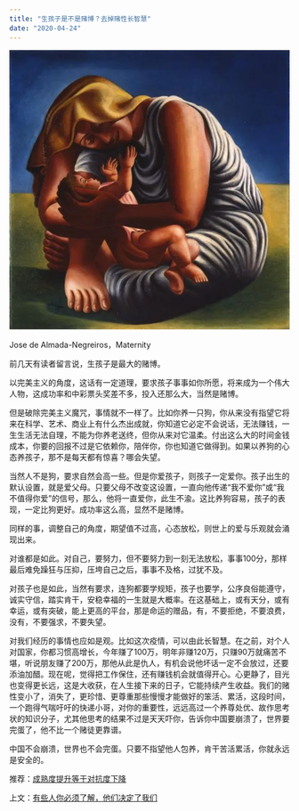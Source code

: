 ```yaml
---
title: "生孩子是不是赌博？去掉赌性长智慧"
date: "2020-04-24"
---
```


  

![连岳文章](images/连岳文章picture-29.jpg)

Jose de Almada-Negreiros，Maternity  

  

前几天有读者留言说，生孩子是最大的赌博。  

  

以完美主义的角度，这话有一定道理，要求孩子事事如你所愿，将来成为一个伟大人物，这成功率和中彩票头奖差不多，投入还那么大，当然是赌博。

  

但是破除完美主义魔咒，事情就不一样了。比如你养一只狗，你从来没有指望它将来在科学、艺术、商业上有什么杰出成就，你知道它必定不会说话，无法赚钱，一生生活无法自理，不能为你养老送终，但你从来对它温柔。付出这么大的时间金钱成本，你要的回报不过是它依赖你，陪伴你，你也知道它做得到。如果以养狗的心态养孩子，那不是每天都有惊喜？哪会失望。

  

当然人不是狗，要求自然会高一些。但是你爱孩子，则孩子一定爱你。孩子出生的默认设置，就是爱父母。只要父母不改变这设置，一直向他传递“我不爱你”或“我不值得你爱”的信号，那么，他将一直爱你，此生不渝。这比养狗容易，孩子的表现，一定比狗更好。成功率这么高，显然不是赌博。

  

同样的事，调整自己的角度，期望值不过高，心态放松，则世上的爱与乐观就会涌现出来。

  

对谁都是如此。对自己，要努力，但不要努力到一刻无法放松，事事100分，那样最后难免躁狂与压抑，压垮自己之后，事事不及格，过犹不及。

  

对孩子也是如此，当然有要求，连狗都要学规矩，孩子也要学，公序良俗能遵守，诚实守信，踏实肯干，安稳幸福的一生就是大概率。在这基础上，或有天分，或有幸运，或有突破，能上更高的平台，那是命运的赠品，有，不要拒绝，不要浪费，没有，不要强求，不要失望。

  

对我们经历的事情也应如是观。比如这次疫情，可以由此长智慧。在之前，对个人对国家，你都习惯高增长，今年赚了100万，明年非赚120万，只赚90万就痛苦不堪，听说朋友赚了200万，那他从此是仇人，有机会说他坏话一定不会放过，还要添油加醋。现在呢，觉得把工作保住，还有赚钱机会就值得开心。心更静了，目光也变得更长远，这是大收获，在人生接下来的日子，它能持续产生收益。我们的赌性变小了，消失了，更珍惜、更尊重那些慢慢才能做好的笨活、累活，这段时间，一个跑得气喘吁吁的快递小哥，对你的重要性，远远高过一个养尊处优、故作思考状的知识分子，尤其他思考的结果不过是天天吓你，告诉你中国要崩溃了，世界要完蛋了，他不比一个赌徒更靠谱。

  

中国不会崩溃，世界也不会完蛋。只要不指望他人包养，肯干苦活累活，你就永远是安全的。

  

推荐：[成熟度提升等于对抗度下降](http://mp.weixin.qq.com/s?__biz=MjM5NDU0Mjk2MQ==&mid=2651633245&idx=1&sn=922af7bc972354e771a8e3a3d6d4d898&chksm=bd7e32438a09bb553811f36cebca5262fdca191fe601d6a1e880ca8df00cc965a5d4e4abe4e2&scene=21#wechat_redirect)  

上文：[有些人你必须了解，他们决定了我们](http://mp.weixin.qq.com/s?__biz=MjM5NDU0Mjk2MQ==&mid=2651638537&idx=1&sn=d170bfa8a7ddfda254b863d5a06cd73c&chksm=bd7e4f178a09c6012cf990885f0bebfd00f44ed44040c8a22ed40c9cf503d47639a32025b680&scene=21#wechat_redirect)
